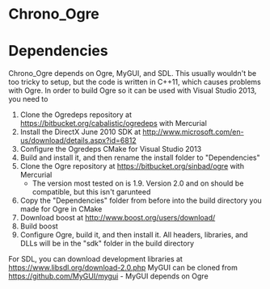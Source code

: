 Chrono_Ogre
===================




Dependencies
============

Chrono_Ogre depends on Ogre, MyGUI, and SDL. This usually wouldn't be too tricky to setup, but the code is written in C++11, which causes problems
with Ogre. In order to build Ogre so it can be used with Visual Studio 2013, you need to

1. Clone the Ogredeps repository at https://bitbucket.org/cabalistic/ogredeps with Mercurial
2. Install the DirectX June 2010 SDK at http://www.microsoft.com/en-us/download/details.aspx?id=6812
3. Configure the Ogredeps CMake for Visual Studio 2013
4. Build and install it, and then rename the install folder to "Dependencies"
5. Clone the Ogre repository at https://bitbucket.org/sinbad/ogre with Mercurial
	- The version most tested on is 1.9. Version 2.0 and on should be compatible, but this isn't garunteed
6. Copy the "Dependencies" folder from before into the build directory you made for Ogre in CMake
7. Download boost at http://www.boost.org/users/download/
8. Build boost
9. Configure Ogre, build it, and then install it. All headers, libraries, and DLLs will be in the "sdk" folder in the build directory

For SDL, you can download development libraries at https://www.libsdl.org/download-2.0.php
MyGUI can be cloned from https://github.com/MyGUI/mygui
	- MyGUI depends on Ogre